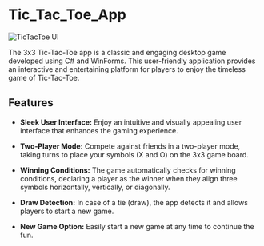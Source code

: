# Tic_Tac_Toe_App
![TicTacToe UI](https://github.com/Anand-singh97/Tic_Tac_Toe_App/assets/132922327/78f3774e-5f5d-4bc1-8639-78036b718d44)

The 3x3 Tic-Tac-Toe app is a classic and engaging desktop game developed using C# and WinForms. This user-friendly application provides an 
interactive and entertaining platform for players to enjoy the timeless game of Tic-Tac-Toe.
## Features

- **Sleek User Interface:** Enjoy an intuitive and visually appealing user interface that enhances the gaming experience.

- **Two-Player Mode:** Compete against friends in a two-player mode, taking turns to place your symbols (X and O) on the 3x3 game board.

- **Winning Conditions:** The game automatically checks for winning conditions, declaring a player as the winner when they align three symbols horizontally, vertically, or diagonally.

- **Draw Detection:** In case of a tie (draw), the app detects it and allows players to start a new game.

- **New Game Option:** Easily start a new game at any time to continue the fun.
